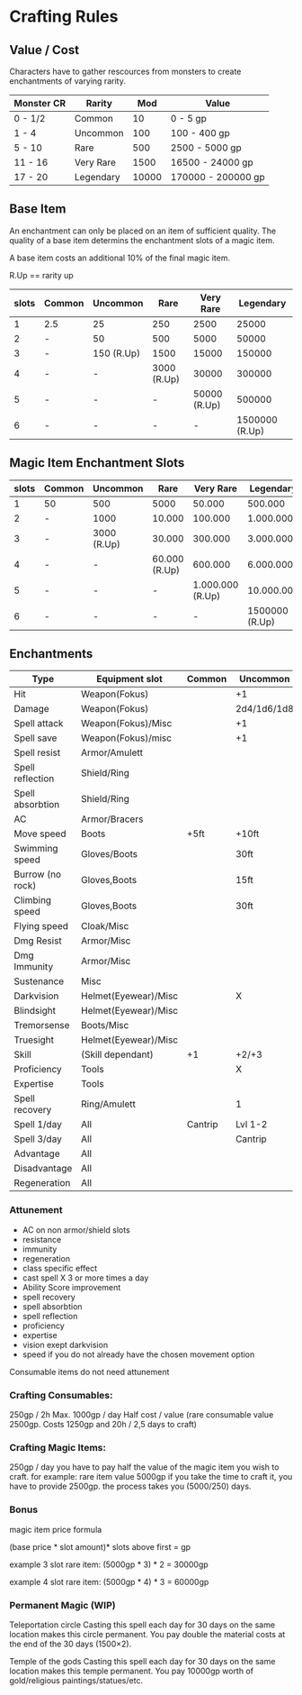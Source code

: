 # Crafting Rules

## Value / Cost

Characters have to gather rescources from monsters to create enchantments of varying rarity.

| Monster CR	| Rarity	  | Mod 	| Value			        	|
| ---		      | ---		    | ---  	| ---			          	|
| 0 - 1/2   	| Common  	| 10	  | 0 - 5 gp			      |
| 1 - 4		    | Uncommon	| 100  	| 100 - 400 gp		    |
| 5 - 10	    | Rare		  | 500	  | 2500 - 5000 gp	    |
| 11 - 16	    | Very Rare	| 1500	| 16500 - 24000 gp	  |
| 17 - 20	    | Legendary	| 10000	| 170000 - 200000 gp	|

## Base Item

An enchantment can only be placed on an item of sufficient quality. The quality of a base item determins the enchantment slots of a magic item.

A base item costs an additional 10% of the final magic item.

R.Up == rarity up

|  slots   |  Common  |  Uncommon    |  Rare        |  Very Rare     |  Legendary       |
|  ---     |  ---     |  ---         |  ---         |  ---           |  ---             |
|    1     |   2.5    |    25        |   250        |    2500        |     25000        |
|    2     |    -     |    50        |   500        |    5000        |     50000        |
|    3     |    -     |   150 (R.Up) |  1500        |   15000        |    150000        |
|    4     |    -     |     -        |  3000 (R.Up) |   30000        |    300000        |
|    5     |    -     |     -        |   -          |   50000 (R.Up) |    500000        |
|    6     |    -     |     -        |   -          |    -           |   1500000 (R.Up) |


## Magic Item Enchantment Slots

|  slots   |  Common  |  Uncommon    |  Rare        |  Very Rare     |  Legendary       |
|  ---     |  ---     |  ---         |  ---         |  ---           |  ---             |
|    1     |    50     |    500        |   5000        |    50.000        |     500.000        |
|    2     |    -     |   1000        |  10.000        |   100.000        |    1.000.000        |
|    3     |    -     |   3000 (R.Up) |  30.000        |   300.000        |    3.000.000        |
|    4     |    -     |     -        |  60.000 (R.Up) |   600.000        |    6.000.000        |
|    5     |    -     |     -        |   -          |  1.000.000 (R.Up) |   10.000.000        |
|    6     |    -     |     -        |   -          |    -           |   1500000 (R.Up) |

## Enchantments 

| Type 				      | Equipment slot 	  	| Common	| Uncommon	| Rare		            | Very Rare	          | Legendary	          |
| ---				        | ---					        | ---		  | ---		    | ---		              | ---		              | ---		              |
| Hit 				      | Weapon(Fokus)				      |			    | +1		    | +2		              | +3		              | +4	              	|	
| Damage			      | Weapon(Fokus)			    	  | 		  	|2d4/1d6/1d8|3d4/2d6/2d8/1d10/1d12|4d4/3d6/3d8/2d10/2d12|5d4/4d6/4d8/3d10/3d12|
| Spell attack		  | Weapon(Fokus)/Misc				        	|			    | +1		    | +2		              | +3 		              | +4		              |
| Spell save		    | Weapon(Fokus)/misc				        	|			    | +1		    | +2		              | +3 	              	| +4		              |
| Spell resist		  | Armor/Amulett				        	|			    | 		    	| X			              | 		              	|			                |
| Spell reflection	| Shield/Ring				        	|			    | 			    |			                | X			              |		                	|
| Spell absorbtion	| Shield/Ring				        	|			    | 			    |			                | 			              | X			              |
| AC				        | Armor/Bracers				        	|		    	| 			    | +1	              	| +2		              | +3		              |
| Move speed		    | Boots					      | +5ft		| +10ft		  | +15ft	            	| 			              |			                |
| Swimming speed 	  | Gloves/Boots	| 		  	| 30ft		  | 60ft		            | 			              |			                |
| Burrow (no rock)	| Gloves,Boots			  |			    | 15ft		  | 30ft		            | 		              	|         			      |
| Climbing speed	  | Gloves,Boots			  |			    | 30ft		  | 60ft		            | 		              	|		                	|
| Flying speed		  | Cloak/Misc		  	|			    | 			    | 30ft		            | 60ft		            |			                |
| Dmg Resist		    | Armor/Misc					        |			    | 		    	| X			              | 			              |			                |
| Dmg Immunity		  | Armor/Misc					        |			    | 			    | 			              | X			              |			                |
| Sustenance		    | Misc					        |			    | 			    | X			              | 			              | 		              	|
| Darkvision		    | Helmet(Eyewear)/Misc	  	|			    | X			    | 			              | 			              |		                	|
| Blindsight		    | Helmet(Eyewear)/Misc		  |			    | 			    | 			              | X		              	|			                |
| Tremorsense		    | Boots/Misc		  |		    	| 			    | 			              | X		              	|		                	|
| Truesight			    | Helmet(Eyewear)/Misc		  |		    	| 			    | 			              | 		              	| X		              	|
| Skill				      | (Skill dependant)					        | +1		  | +2/+3		  | +4/+5		            | 		                | 	                	|
| Proficiency		    | Tools					        |			    | X			    | 			              | 			              |			                |
| Expertise			    | Tools					        |		    	| 			    | X			              | 		              	|			                |
| Spell recovery	  | Ring/Amulett					        |			    | 1			    | 2			              | 3	                  | 4		              	|
| Spell	1/day		    | All					        | Cantrip	| Lvl 1-2	  | Lvl 3-4	            | Lvl 5-6	            | Lvl 7-8	            |
| Spell	3/day		    | All					        | 			  | Cantrip	  | Lvl 1-2	            | Lvl 3-4	            | Lvl 5-6	            |
| Advantage		      | All					        |			    | 		  	  | 	X		              | 			              |		                	|
| Disadvantage		  | All					        |		    	| 			    | 	X	              	| 			              |			                |
| Regeneration		  | All					        |			    | 			    | 	1d6/10min		      | 	2d6/10min		      |			                |


### Attunement

- AC on non armor/shield slots
- resistance
- immunity
- regeneration
- class specific effect
- cast spell X 3 or more times a day
- Ability Score improvement
- spell recovery
- spell absorbtion
- spell reflection
- proficiency
- expertise
- vision exept darkvision
- speed if you do not already have the chosen movement option

Consumable items do not need attunement

### Crafting Consumables:

250gp / 2h
Max. 1000gp / day
Half cost / value (rare consumable value 2500gp. Costs 1250gp and 20h / 2,5 days to craft)

### Crafting Magic Items:

250gp / day
you have to pay half the value of the magic item you wish to craft. for example: rare item value 5000gp if you take the time to craft it, you have to provide 2500gp. the process takes you (5000/250) days.


### Bonus

magic item price formula

(base price * slot amount)* slots above first = gp

example 3 slot rare item:
(5000gp * 3) * 2 = 30000gp

example 4 slot rare item:
(5000gp * 4) * 3 = 60000gp


### Permanent Magic (WIP)

Teleportation circle
Casting this spell each day for 30 days on the same location makes this circle permanent. You pay double the material costs at the end of the 30 days (1500×2).

Temple of the gods
Casting this spell each day for 30 days on the same location makes this temple permanent. You pay 10000gp worth of gold/religious paintings/statues/etc.
